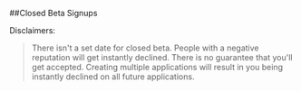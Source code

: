 ##Closed Beta Signups

Disclaimers:
> There isn't a set date for closed beta.
> People with a negative reputation will get instantly declined.
> There is no guarantee that you'll get accepted.
> Creating multiple applications will result in you being instantly declined on all future applications.


